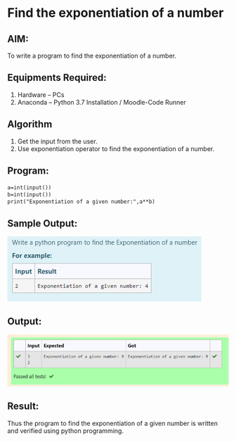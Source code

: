 # Find the exponentiation of a number

## AIM:
To write a program to find the exponentiation of a number.

## Equipments Required:
1. Hardware – PCs
2. Anaconda – Python 3.7 Installation / Moodle-Code Runner

## Algorithm
1. Get the input from the user.
2. Use exponentiation operator to find the exponentiation of a number.

## Program:
```
a=int(input())
b=int(input())
print("Exponentiation of a given number:",a**b)
```

## Sample Output:

![exponentiation of a number](expo.jpg)

## Output:

![exponentiation of a number](1.png)

## Result:
Thus the program to find the exponentiation of a given number is written and verified using python programming.
